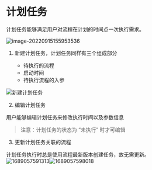 # 计划任务

计划任务能够满足用户对流程在计划的时间点一次执行需求。

![image-20220915155953536](../assets/image-20220915155953536.png)

1. 新建计划任务，计划任务同样有三个组成部分

   - 待执行的流程
   - 启动时间
   - 待执行流程的入参

![新建计划任务](../assets/image-20220915160115798.png)

2. 编辑计划任务

用户能够编辑计划任务来修改执行时间以及参数信息

> 注意：计划任务的状态为 “未执行” 时才可编辑

3. 更新计划任务关联的流程

计划任务执行时总是使用流程最新版本创建任务，故无需更新。
![1689057591313](image/scheduled_task/1689057591313.png)![1689057598018](image/scheduled_task/1689057598018.png)
